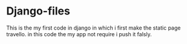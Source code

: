 # Django-files
This is the my first code in django in which i first make the static page travello.
in this code the my app not require i push it falsly.
